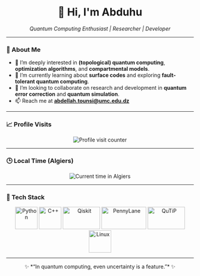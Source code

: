 <h1 align="center">👋 Hi, I'm Abduhu</h1>

<p align="center">
  <em>Quantum Computing Enthusiast | Researcher | Developer</em>
</p>

---

### 👀 About Me
- 🔭 I’m deeply interested in **(topological) quantum computing**, **optimization algorithms**, and **compartmental models**.  
- 🌱 I’m currently learning about **surface codes** and exploring **fault-tolerant quantum computing**.  
- 💞️ I’m looking to collaborate on research and development in **quantum error correction** and **quantum simulation**.  
- 📫 Reach me at **abdellah.tounsi@umc.edu.dz**

---

### 📈 Profile Visits  
<p align="center">
  <img src="https://komarev.com/ghpvc/?username=Abduhu&label=Profile%20Visits&color=0e75b6&style=for-the-badge" alt="Profile visit counter" />
</p>

---

### 🕒 Local Time (Algiers)

<p align="center">
  <img src="https://img.shields.io/badge/dynamic/json?url=https://worldtimeapi.org/api/timezone/Africa/Algiers&label=Time%20Now&query=datetime&color=0e75b6&style=for-the-badge&logo=clockify" alt="Current time in Algiers">
</p>


---

### 🧠 Tech Stack

<p align="center">
  <img src="https://cdn.jsdelivr.net/gh/devicons/devicon/icons/python/python-original.svg" alt="Python" width="60" height="60"/>
  <img src="https://cdn.jsdelivr.net/gh/devicons/devicon/icons/cplusplus/cplusplus-original.svg" alt="C++" width="60" height="60"/>
  <img src="https://raw.githubusercontent.com/Qiskit/qiskit/main/docs/images/qiskit-logo.png" alt="Qiskit" width="100" height="60"/>
  <img src="https://raw.githubusercontent.com/PennyLaneAI/pennylane/master/doc/_static/logo.svg" alt="PennyLane" width="120" height="60"/>
  <img src="https://raw.githubusercontent.com/qutip/qutip.github.io/master/files/qutip_logo.png" alt="QuTiP" width="100" height="60"/>
  <img src="https://cdn.jsdelivr.net/gh/devicons/devicon/icons/linux/linux-original.svg" alt="Linux" width="60" height="60"/>
</p>

---

<p align="center">
  ✨ *“In quantum computing, even uncertainty is a feature.”* ✨
</p>

